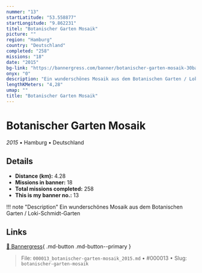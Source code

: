```yaml
---
nummer: "13"
startLatitude: "53.558877"
startLongitude: "9.862231"
titel: "Botanischer Garten Mosaik"
picture: ""
region: "Hamburg"
country: "Deutschland"
completed: "258"
missions: "18"
date: "2015"
bg-link: "https://bannergress.com/banner/botanischer-garten-mosaik-30ba"
onyx: "0"
description: "Ein wunderschönes Mosaik aus dem Botanischen Garten / Loki-Schmidt-Garten"
lengthKMeters: "4,28"
umap: ""
title: "Botanischer Garten Mosaik"
---
```

# Botanischer Garten Mosaik

*2015* • Hamburg • Deutschland



## Details
- **Distance (km):** 4.28
- **Missions in banner:** 18
- **Total missions completed:** 258
- **This is my banner no.:** 13


!!! note "Description"
    Ein wunderschönes Mosaik aus dem Botanischen Garten / Loki-Schmidt-Garten



## Links
[🔗 Bannergress](https://bannergress.com/banner/botanischer-garten-mosaik-30ba){ .md-button .md-button--primary }



> File: `000013_botanischer-garten-mosaik_2015.md` • #000013 • Slug: `botanischer-garten-mosaik`
